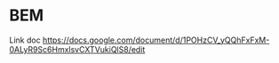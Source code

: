 # BEM

Link doc https://docs.google.com/document/d/1POHzCV_yQQhFxFxM-0ALyR9Sc6HmxlsvCXTVukiQlS8/edit

